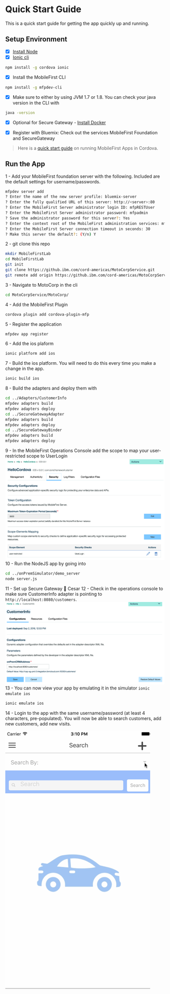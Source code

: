 # Quick Start Guide

This is a quick start guide for getting the app quickly up and running.

## Setup Environment

- [X] [Install Node](https://nodejs.org/en/) 
- [X] [Ionic cli](http://ionicframework.com/getting-started/)
```bash
npm install -g cordova ionic
```
- [X] Install the MobileFirst CLI
```bash
npm install -g mfpdev-cli
```
- [X] Make sure to either by using JVM 1.7 or 1.8. You can check your java version in the CLI with
```bash
java -version
```
- [X] Optional for Secure Gateway - [Install Docker](https://docs.docker.com/engine/installation/)

- [X] Register with Bluemix: Check out the services MobileFirst Foundation and SecureGateway

> Here is a [quick start guide](https://mobilefirstplatform.ibmcloud.com/tutorials/en/foundation/8.0/quick-start/cordova/
) on running MobileFirst Apps in Cordova.


## Run the App

1 - Add your MobileFirst foundation server with the following. 
Included are the default settings for username/passwords.
```bash
mfpdev server add 
? Enter the name of the new server profile: bluemix-server
? Enter the fully qualified URL of this server: http://<server>:80
? Enter the MobileFirst Server administrator login ID: mfpRESTUser
? Enter the MobileFirst Server administrator password: mfpadmin
? Save the administrator password for this server?: Yes
? Enter the context root of the MobileFirst administration services: mfpadmin
? Enter the MobileFirst Server connection timeout in seconds: 30
? Make this server the default?: (Y/n) Y
```
2 - git clone this repo
```bash
mkdir MobileFirstLab
cd MobileFirstLab
git init
git clone https://github.ibm.com/cord-americas/MotoCorpService.git
git remote add origin https://github.ibm.com/cord-americas/MotoCorpService.git
```
3 - Navigate to MotoCorp in the cli 
```bash
cd MotoCorpService/MotoCorp/
```
4 - Add the MobileFirst Plugin 
```bash
cordova plugin add cordova-plugin-mfp
```
5 - Register the application
```bash
mfpdev app register
```
6 - Add the ios plaform
```bash
ionic platform add ios
```
7 - Build the ios platform. You will need to do this every time you make a change in the app.
```bash
ionic build ios
```
8 - Build the adapters and deploy them with 
```bash
cd ../Adapters/CustomerInfo
mfpdev adapters build
mfpdev adapters deploy
cd ../SecureGatewayAdapter
mfpdev adapters build
mfpdev adapters deploy
cd ../SecureGatewayBinder
mfpdev adapters build
mfpdev adapters deploy
```
9 - In the MobileFirst Operations Console add the scope to map your user-restricted scope to UserLogin
![Scope Mapping](/Lab/img/scope-mapping.png)
10 - Run the NodeJS app by going into
```bash
cd ../onPremSimulator/demo_server
node server.js
```
11 - Set up Secure Gateway :pushpin: Cesar
12 - Check in the operations console to make sure CustomerInfo adapter is pointing to `http://localhost:8080/customers`.
![Scope Mapping](/Lab/img/on-prem-crm.png)
13 - You can now view your app by emulating it in the simulator `ionic emulate ios`
```bash
ionic emulate ios
```
14 - Login to the app with the same username/password (at least 4 characters, pre-populated).
You will now be able to search customers, add new customers, add new visits.

![Demo](/Lab/img/demo.gif)
